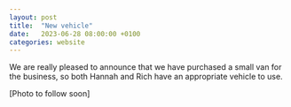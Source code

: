 ```yaml
---
layout: post
title:  "New vehicle"
date:   2023-06-28 08:00:00 +0100
categories: website
---
```

We are really pleased to announce that we have purchased a small van for the business, so both Hannah and Rich have an appropriate vehicle to use.

[Photo to follow soon]
